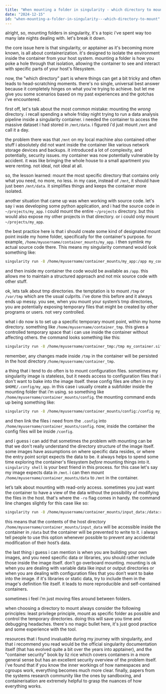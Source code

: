 ```yaml
---
title: "When mounting a folder in singularity - which directory to mount?"
date: "2024-12-15"
id: "when-mounting-a-folder-in-singularity---which-directory-to-mount"
---
```


alright, so, mounting folders in singularity, it's a topic i've spent way too many late nights dealing with. let's break it down.

the core issue here is that singularity, or apptainer as it's becoming more known, is all about containerization. it's designed to isolate the environment inside the container from your host system. mounting a folder is how you poke a hole through that isolation, allowing the container to see and interact with specific parts of your host's filesystem.

now, the "which directory" part is where things can get a bit tricky and often leads to head-scratching moments. there's no single, universal best answer because it completely hinges on what you're trying to achieve. but let me give you some scenarios based on my past experiences and the gotchas i’ve encountered.

first off, let's talk about the most common mistake: mounting the *wrong* directory. i recall spending a whole friday night trying to run a data analysis pipeline inside a singularity container. i needed the container to access the massive dataset i had stored in `/mnt/data`. i figured i'd just mount `/mnt` and call it a day.

the problem there was that `/mnt` on my local machine also contained other stuff i absolutely did not want inside the container like various network storage devices and backups. it introduced a lot of complexity, and potentially, security issues. my container was now potentially vulnerable by accident. it was like bringing the whole house to a small apartment you were renting. not ideal, not ideal at all.

so, the lesson learned: mount the most specific directory that contains only what you need, no more, no less. in my case, instead of `/mnt`, it should have just been `/mnt/data`. it simplifies things and keeps the container more isolated.

another situation that came up was when working with source code. let's say i was developing some python application, and i had the source code in `~/projects/my_app`. i could mount the entire `~/projects` directory. but this would also expose my other projects in that directory. or i could only mount `~/projects/my_app`.

the best practice here is that i should create some kind of designated mount point inside my home folder, specifically for the container's purpose. for example, `/home/myusername/container_mounts/my_app`. i then symlink my actual source code there. This means my singularity command would look something like:

```bash
singularity run -B /home/myusername/container_mounts/my_app:/app my_container.sif
```

and then inside my container the code would be available as `/app`. this allows me to maintain a structured approach and not mix source code with other stuff.

ok, lets talk about tmp directories. the temptation is to mount `/tmp` or `/var/tmp` which are the usual culprits. i've done this before and it always ends up messy. you see, when you mount your system’s tmp directories, you are potentially exposing temporary files that might be created by other programs or users. not very controlled.

what i do now is to set up a specific temporary mount point, within my home directory. something like `/home/myusername/container_tmp`. this gives a controlled temporary space that i can use inside the container without affecting others. the command looks something like this:

```bash
singularity run -B /home/myusername/container_tmp:/tmp my_container.sif
```

remember, any changes made inside `/tmp` in the container will be persisted in the host directory `/home/myusername/container_tmp`.

a thing that i tend to do often is to mount configuration files. sometimes my singularity image is stateless, but it needs access to configuration files that i don't want to bake into the image itself. these config files are often in my `$HOME/.config/my_app`. in this case i usually create a subfolder inside the mounting folder that i’m using. so something like `/home/myusername/container_mounts/config`. the mounting command ends up being something like:

```bash
singularity run -B /home/myusername/container_mounts/config:/config my_container.sif
```

and then link the files i need from the `.config` into `/home/myusername/container_mounts/config`. now, inside the container the config files will be inside `/config`.

and i guess i can add that sometimes the problem with mounting can be that we don't really understand the directory structure of the image itself. some images have assumptions on where specific data resides, or where the entry point script expects the data to be. it always helps to spend some time exploring the container's filesystem *before* mounting things into it. `singularity shell` is your best friend in this process. for this case let's say my image expects data in `/mnt`. i can then mount `/home/myusername/container_mounts/data` to `/mnt` in the container.

let’s talk about mounting with read-only access. sometimes you just want the container to have a view of the data without the possibility of modifying the files in the host. that's where the `-ro` flag comes in handy. the command line changes slightly for this case like so:

```bash
singularity run -B /home/myusername/container_mounts/input_data:/data:ro my_container.sif
```

this means that the contents of the host directory `/home/myusername/container_mounts/input_data` will be accessible inside the container in `/data` but the container will be prevented to write to it. i always tell people to use this option whenever possible to prevent any accidental modification of their host’s data.

the last thing i guess i can mention is when you are building your own images, and you need specific data or libraries, you should rather include those inside the image itself. don’t go overboard mounting. mounting is ok when you are dealing with variable data like input or output directories or when you are dealing with configuration files that you don’t want to bake into the image. if it's libraries or static data, try to include them in the image's definition file itself. it leads to more reproducible and self-contained containers.

sometimes i feel i’m just moving files around between folders.

when choosing a directory to mount always consider the following principles: least privilege principle, mount as specific folder as possible and control the temporary directories. doing this will save you time and debugging headaches. there's no magic bullet here, it's just good practice and some experience with the tool.

resources that i found invaluable during my journey with singularity, and that i recommend you read would be the official singularity documentation itself (that has evolved quite a bit over the years into apptainer), and the "container security" book by liz rice which covers containers in a more general sense but has an excellent security overview of the problem itself. i've found that if you know the inner workings of how namespaces and cgroups work, everything becomes much more clear. finally, papers from the systems research community like the ones by sandboxing, and containerisation are extremely helpful to grasp the nuances of how everything works.
